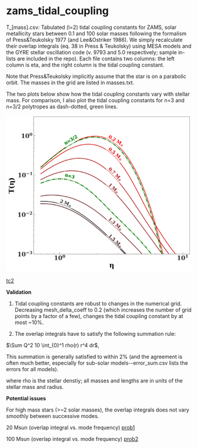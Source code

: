 # zams_tidal_coupling

T_[mass].csv: Tabulated (l=2) tidal coupling constants for ZAMS, solar metallicity stars between 0.1 and 100 solar masses following the formalism of Press&Teukolsky 1977 (and Lee&Ostriker 1986). We simply recalculate their overlap integrals (eq. 38 in Press & Teukolsky) using MESA models and the GYRE stellar oscillation code (v. 9793 and 5.0 respectively; sample in-lists are included in the repo). Each file contains two columns: the left column is eta, and the right column is the tidal coupling constant. 

Note that Press&Teukolsky implicitly assume that the star is on a parabolic orbit. The masses in the grid are listed in masses.txt.

The two plots below show how the tidal coupling constants vary with stellar mass. For comparison, I also plot the tidal coupling constants for n=3 and n=3/2 polytropes as dash-dotted, green lines.

![tc1](tc1.png?raw=true)

[tc2](https://github.com/alekseygenerozov/zams_tidal_coupling/blob/master/tc2.png)

**Validation**

1) Tidal coupling constants are robust to changes in the numerical grid. Decreasing mesh_delta_coeff to 0.2 (which increases the number of grid points by a factor of a few), changes the tidal coupling constant by at most ~10%.

2) The overlap integrals have to satisfy the following summation rule:

$\Sum Q^2 10 \int_{0}^1 rho(r) r^4 dr$,

This summation is generally satisfied to within 2% (and the agreement is often much better, especially for sub-solar models--error_sum.csv lists the errors for all models). 

where rho is the stellar denstiy; all masses and lengths are in units of the stellar mass and radius. 

**Potential issues**

For high mass stars (>~2 solar masses), the overlap integrals does not vary smoothly between successive modes.  

20 Msun (overlap integral vs. mode frequency)
[prob1](https://github.com/alekseygenerozov/zams_tidal_coupling/blob/master/prob1.png)

100 Msun (overlap integral vs. mode frequency)
[prob2](https://github.com/alekseygenerozov/zams_tidal_coupling/blob/master/prob2.png)




